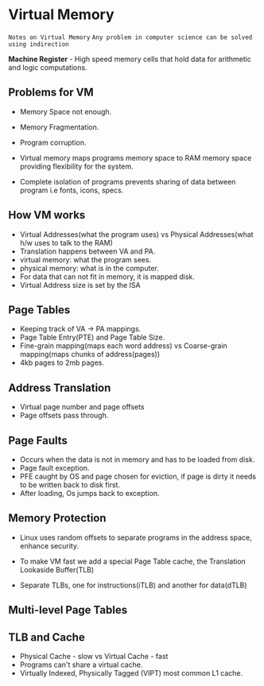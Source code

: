 # Virtual Memory

`Notes on Virtual Memory`
`Any problem in computer science can be solved using indirection`

**Machine Register** - High speed memory cells that hold data for arithmetic and logic computations.

## Problems for VM

- Memory Space not enough.
- Memory Fragmentation.
- Program corruption.

- Virtual memory maps programs memory space to RAM memory space providing flexibility for the system.

- Complete isolation of programs prevents sharing of data between program i.e fonts, icons, specs.

## How VM works

- Virtual Addresses(what the program uses) vs Physical Addresses(what h/w uses to talk to the RAM)
- Translation happens between VA and PA.
- virtual memory: what the program sees.
- physical memory: what is in the computer.
- For data that can not fit in memory, it is mapped disk.
- Virtual Address size is set by the ISA

## Page Tables

- Keeping track of VA -> PA mappings.
- Page Table Entry(PTE) and Page Table Size.
- Fine-grain mapping(maps each word address) vs Coarse-grain mapping(maps chunks of address(pages))
- 4kb pages to 2mb pages. 

## Address Translation

- Virtual page number and page offsets
- Page offsets pass through.

## Page Faults

- Occurs when the data is not in memory and has to be loaded from disk.
- Page fault exception.
- PFE caught by OS and page chosen for eviction, if page is dirty it needs to be written back to disk first.
- After loading, Os jumps back to exception.

## Memory Protection

- Linux uses random offsets to separate programs in the address space, enhance security.

- To make VM fast we add a special Page Table cache, the Translation Lookaside Buffer(TLB)
- Separate TLBs, one for instructions(iTLB) and another for data(dTLB)

## Multi-level Page Tables

## TLB and Cache

- Physical Cache - slow vs Virtual Cache - fast
- Programs can't share a virtual cache.
- Virtually Indexed, Physically Tagged (VIPT) most common L1 cache.